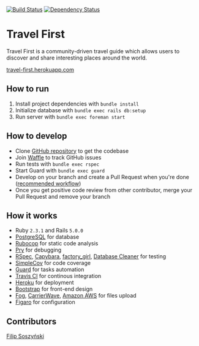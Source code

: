 [![Build Status](https://travis-ci.org/filip373/Travel-First.svg?branch=master)](https://travis-ci.org/filip373/Travel-First)
[![Dependency Status](https://gemnasium.com/badges/github.com/filip373/Travel-First.svg)](https://gemnasium.com/github.com/filip373/Travel-First)

# Travel First
Travel First is a community-driven travel guide which allows users to discover and share interesting places around the world.

[travel-first.herokuapp.com](https://travel-first.herokuapp.com/)

## How to run
1. Install project dependencies with `bundle install`
2. Initialize database with `bundle exec rails db:setup`
3. Run server with `bundle exec foreman start`

## How to develop
* Clone [GitHub repository](https://github.com/filip373/Travel-First) to get the codebase
* Join [Waffle](https://waffle.io/filip373/Travel-First/join) to track GitHub issues
* Run tests with `bundle exec rspec`
* Start Guard with `bundle exec guard`
* Develop on your branch and create a Pull Request when you're done ([recommended workflow](https://github.com/waffleio/waffle.io/wiki/Recommended-Workflow-Using-Pull-Requests-&-Automatic-Work-Tracking))
* Once you get positive code review from other contributor, merge your Pull Request and remove your branch

## How it works
* Ruby `2.3.1` and Rails `5.0.0`
* [PostgreSQL](https://www.postgresql.org/) for database
* [Rubocop](http://rubocop.readthedocs.io/en/latest/) for static code analysis
* [Pry](http://pryrepl.org/) for debugging
* [RSpec](http://rspec.info/), [Capybara](http://jnicklas.github.io/capybara/), [factory_girl](https://github.com/thoughtbot/factory_girl), [Database Cleaner](https://github.com/DatabaseCleaner/database_cleaner) for testing
* [SimpleCov](https://github.com/colszowka/simplecov) for code coverage
* [Guard](http://guardgem.org/) for tasks automation
* [Travis CI](https://travis-ci.org/) for continous integration
* [Heroku](https://www.heroku.com/) for deployment
* [Bootstrap](http://www.getbootstrap.com/) for front-end design
* [Fog](https://github.com/fog/fog), [CarrierWave](https://github.com/carrierwaveuploader/carrierwave), [Amazon AWS](https://aws.amazon.com) for files upload
* [Figaro](https://github.com/laserlemon/figaro) for configuration

## Contributors
[Filip Soszyński](https://www.linkedin.com/in/filip-soszynski)
